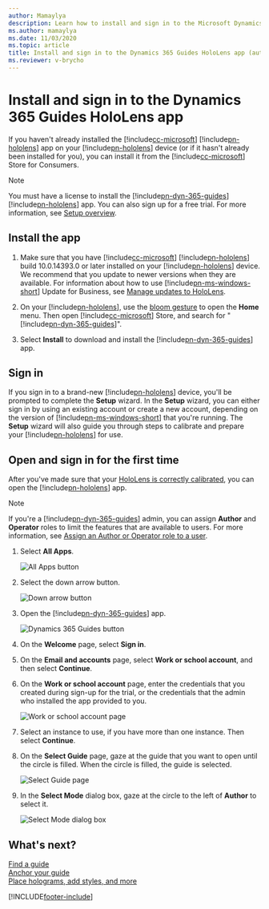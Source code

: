 ```yaml
---
author: Mamaylya
description: Learn how to install and sign in to the Microsoft Dynamics 365 Guides HoloLens app and calibrate your HoloLens.
ms.author: mamaylya
ms.date: 11/03/2020
ms.topic: article
title: Install and sign in to the Dynamics 365 Guides HoloLens app (authors)
ms.reviewer: v-brycho
---
```


# Install and sign in to the Dynamics 365 Guides HoloLens app

If you haven't already installed the [!include[cc-microsoft](../includes/cc-microsoft.md)] [!include[pn-hololens](../includes/pn-hololens.md)] app on your [!include[pn-hololens](../includes/pn-hololens.md)] device (or if it hasn't already been installed for you), you can install it from the [!include[cc-microsoft](../includes/cc-microsoft.md)] Store for Consumers.

> [!NOTE]
> You must have a license to install the [!include[pn-dyn-365-guides](../includes/pn-dyn-365-guides.md)] [!include[pn-hololens](../includes/pn-hololens.md)] app. You can also sign up for a free trial. For more information, see [Setup overview](setup.md).

## Install the app

1. Make sure that you have [!include[cc-microsoft](../includes/cc-microsoft.md)] [!include[pn-hololens](../includes/pn-hololens.md)] build 10.0.14393.0 or later installed on your [!include[pn-hololens](../includes/pn-hololens.md)] device. We recommend that you update to newer versions when they are available. For information about how to use [!include[pn-ms-windows-short](../includes/pn-ms-windows-short.md)] Update for Business, see [Manage updates to HoloLens](/HoloLens/hololens-updates).

2. On your [!include[pn-hololens](../includes/pn-hololens.md)], use the [bloom gesture](authoring-gestures.md) to open the **Home** menu. Then open [!include[cc-microsoft](../includes/cc-microsoft.md)] Store, and search for "[!include[pn-dyn-365-guides](../includes/pn-dyn-365-guides.md)]".

3. Select **Install** to download and install the [!include[pn-dyn-365-guides](../includes/pn-dyn-365-guides.md)] app.

## Sign in

If you sign in to a brand-new [!include[pn-hololens](../includes/pn-hololens.md)] device, you'll be prompted to complete the **Setup** wizard. In the **Setup** wizard, you can either sign in by using an existing account or create a new account, depending on the version of [!include[pn-ms-windows-short](../includes/pn-ms-windows-short.md)] that you're running. The **Setup** wizard will also guide you through steps to calibrate and prepare your [!include[pn-hololens](../includes/pn-hololens.md)] for use.

## Open and sign in for the first time

After you've made sure that your [HoloLens is correctly calibrated](hololens-app-calibrate.md), you can open the [!include[pn-hololens](../includes/pn-hololens.md)] app.

> [!NOTE]
> If you're a [!include[pn-dyn-365-guides](../includes/pn-dyn-365-guides.md)] admin, you can assign **Author** and **Operator** roles to limit the features that are available to users. For more information, see [Assign an Author or Operator role to a user](assign-role.md).

1. Select **All Apps**.

    ![All Apps button](media/hololens-apps.PNG "All Apps button")

2. Select the down arrow button.

    ![Down arrow button](media/hololens-down-arrow.PNG "Down arrow button")

3. Open the [!include[pn-dyn-365-guides](../includes/pn-dyn-365-guides.md)] app.

    ![Dynamics 365 Guides button](media/open-guides-application.PNG "Dynamics 365 Guides button")

4. On the **Welcome** page, select **Sign in**.

5. On the **Email and accounts** page, select **Work or school account**, and then select **Continue**.

6. On the **Work or school account** page, enter the credentials that you created during sign-up for the trial, or the credentials that the admin who installed the app provided to you.

    ![Work or school account page](media/sign-in-hololens.PNG "Work or school account page")

7. Select an instance to use, if you have more than one instance. Then select **Continue**.

8. On the **Select Guide** page, gaze at the guide that you want to open until the circle is filled. When the circle is filled, the guide is selected.

    ![Select Guide page](media/select-guide.png "Select Guide page")

9. In the **Select Mode** dialog box, gaze at the circle to the left of **Author** to select it.

    ![Select Mode dialog box](media/select-mode.png "Select Mode dialog box")

## What's next?

[Find a guide](find-guide.md)<br>
[Anchor your guide](hololens-app-anchor.md)<br>
[Place holograms, add styles, and more](hololens-app-orientation.md)


[!INCLUDE[footer-include](../includes/footer-banner.md)]
